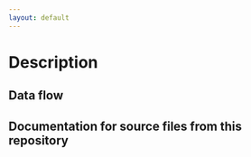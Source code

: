 ```yaml
---
layout: default
---
```


# Description

## Data flow

## Documentation for source files from this repository

